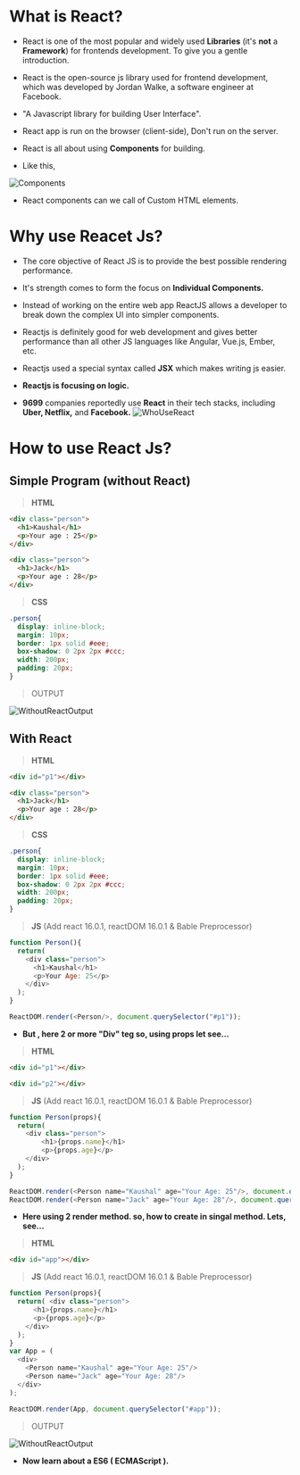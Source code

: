 # What is React?

- React is one of the most popular and widely used **Libraries** (it's **not** a **Framework**) for frontends development. To give you a gentle introduction. 

- React is the open-source js library used for frontend development, which was developed by Jordan Walke, a software engineer at Facebook.

- "A Javascript library for building User Interface".

- React app is run on the browser (client-side), Don't run on the server.

- React is all about using **Components** for building.

- Like this,

![Components](https://user-images.githubusercontent.com/64890185/121854756-32c6eb00-cd10-11eb-8348-743422febaf7.png)

- React components can we call of Custom HTML elements.
 
# Why use Reacet Js?

- The core objective of React JS is to provide the best possible rendering performance.

- It's strength comes to form the focus on **Individual Components.**

- Instead of working on the entire web app ReactJS allows a developer to break down the complex UI into simpler components.

- Reactjs is definitely good for web development and gives better performance than all other JS languages like Angular, Vue.js, Ember, etc.

- Reactjs used a special syntax called **JSX** which makes writing js easier.

- **Reactjs is focusing on logic.**

- **9699** companies reportedly use **React** in their tech stacks, including **Uber, Netflix,** and **Facebook.**
![WhoUseReact](https://user-images.githubusercontent.com/64890185/121889035-543acd80-cd36-11eb-99e0-3fc42a69e19e.png)

# How to use React Js?

## Simple Program (without React)

>**HTML**
```html
<div class="person">
  <h1>Kaushal</h1>
  <p>Your age : 25</p>
</div>

<div class="person">
  <h1>Jack</h1>
  <p>Your age : 28</p>
</div>
```
>**CSS**
```css
.person{
  display: inline-block;
  margin: 10px;
  border: 1px solid #eee;
  box-shadow: 0 2px 2px #ccc;
  width: 200px;
  padding: 20px;
}
```
>OUTPUT

![WithoutReactOutput](https://user-images.githubusercontent.com/64890185/121868746-f9e24280-cd1e-11eb-9b28-9261e81447a4.png)

## With React

>**HTML**
```html
<div id="p1"></div>

<div class="person">
  <h1>Jack</h1>
  <p>Your age : 28</p>
</div>
```
>**CSS**
```css
.person{
  display: inline-block;
  margin: 10px;
  border: 1px solid #eee;
  box-shadow: 0 2px 2px #ccc;
  width: 200px;
  padding: 20px;
}
```
>**JS** (Add react 16.0.1, reactDOM 16.0.1 & Bable Preprocessor)
```js
function Person(){
  return( 
    <div class="person">
      <h1>Kaushal</h1>
      <p>Your Age: 25</p>
    </div>
  );
}

ReactDOM.render(<Person/>, document.querySelector("#p1"));
```
- **But , here 2 or more "Div" teg so, using props let see...**

>**HTML**
```html
<div id="p1"></div>

<div id="p2"></div>
```
>**JS** (Add react 16.0.1, reactDOM 16.0.1 & Bable Preprocessor)
```js
function Person(props){
  return( 
    <div class="person">
        <h1>{props.name}</h1>
        <p>{props.age}</p>
    </div>
  );
}

ReactDOM.render(<Person name="Kaushal" age="Your Age: 25"/>, document.querySelector("#p1"));
ReactDOM.render(<Person name="Jack" age="Your Age: 28"/>, document.querySelector("#p2"));
```
- **Here using 2 render method. so, how to create in singal method. Lets, see...**

 >**HTML**
```html
<div id="app"></div>
```
>**JS** (Add react 16.0.1, reactDOM 16.0.1 & Bable Preprocessor)
```js
function Person(props){
  return( <div class="person">
      <h1>{props.name}</h1>
      <p>{props.age}</p>
    </div>
  );
}
var App = (
  <div>
    <Person name="Kaushal" age="Your Age: 25"/>
    <Person name="Jack" age="Your Age: 28"/>
  </div>
);

ReactDOM.render(App, document.querySelector("#app"));
```
>OUTPUT

![WithoutReactOutput](https://user-images.githubusercontent.com/64890185/121868746-f9e24280-cd1e-11eb-9b28-9261e81447a4.png)


- **Now learn about a ES6 ( ECMAScript ).**
